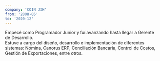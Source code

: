 ```yaml
---
company: 'COIN JIH'
from: '2008-05'
to: '2020-12'
---
```

Empecé como Programador Junior y fuí avanzando hasta llegar a Gerente de Desarrollo.<br>
Estuve a cargo del diseño, desarrollo e implementación de diferentes sistemas: Nómina, 
Canorus ERP, Conciliación Bancaria, Control de Costos, Gestión de Exportaciones, entre otros.